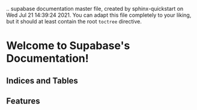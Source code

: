 .. supabase documentation master file, created by
   sphinx-quickstart on Wed Jul 21 14:39:24 2021.
   You can adapt this file completely to your liking, but it should at least
   contain the root `toctree` directive.

# Welcome to Supabase's Documentation!



## Indices and Tables



## Features